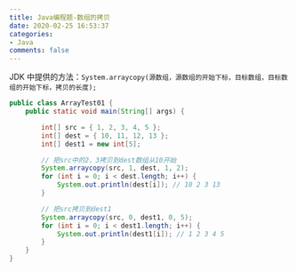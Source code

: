 ```yaml
---
title: Java编程题-数组的拷贝
date: 2020-02-25 16:53:37
categories:
- Java
comments: false
---
```


JDK 中提供的方法：`System.arraycopy(源数组，源数组的开始下标，目标数组，目标数组的开始下标，拷贝的长度);`

<!-- more -->

```java
public class ArrayTest01 {
	public static void main(String[] args) {

		int[] src = { 1, 2, 3, 4, 5 };
		int[] dest = { 10, 11, 12, 13 };
		int[] dest1 = new int[5];

		// 把src中的2，3拷贝到dest数组从10开始
		System.arraycopy(src, 1, dest, 1, 2);
		for (int i = 0; i < dest.length; i++) {
			System.out.println(dest[i]); // 10 2 3 13
		}

		// 把src拷贝到dest1
		System.arraycopy(src, 0, dest1, 0, 5);
		for (int i = 0; i < dest1.length; i++) {
			System.out.println(dest1[i]); // 1 2 3 4 5
		}
	}
}
```

